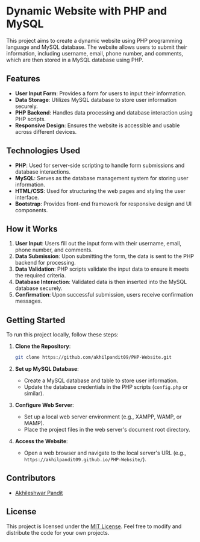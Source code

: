 # Dynamic Website with PHP and MySQL

This project aims to create a dynamic website using PHP programming language and MySQL database. The website allows users to submit their information, including username, email, phone number, and comments, which are then stored in a MySQL database using PHP.

## Features

- **User Input Form**: Provides a form for users to input their information.
- **Data Storage**: Utilizes MySQL database to store user information securely.
- **PHP Backend**: Handles data processing and database interaction using PHP scripts.
- **Responsive Design**: Ensures the website is accessible and usable across different devices.

## Technologies Used

- **PHP**: Used for server-side scripting to handle form submissions and database interactions.
- **MySQL**: Serves as the database management system for storing user information.
- **HTML/CSS**: Used for structuring the web pages and styling the user interface.
- **Bootstrap**: Provides front-end framework for responsive design and UI components.

## How it Works

1. **User Input**: Users fill out the input form with their username, email, phone number, and comments.
2. **Data Submission**: Upon submitting the form, the data is sent to the PHP backend for processing.
3. **Data Validation**: PHP scripts validate the input data to ensure it meets the required criteria.
4. **Database Interaction**: Validated data is then inserted into the MySQL database securely.
5. **Confirmation**: Upon successful submission, users receive confirmation messages.

## Getting Started

To run this project locally, follow these steps:

1. **Clone the Repository**: 
   ```bash
   git clone https://github.com/akhilpandit09/PHP-Website.git
   ```

2. **Set up MySQL Database**:
   - Create a MySQL database and table to store user information.
   - Update the database credentials in the PHP scripts (`config.php` or similar).

3. **Configure Web Server**:
   - Set up a local web server environment (e.g., XAMPP, WAMP, or MAMP).
   - Place the project files in the web server's document root directory.

4. **Access the Website**:
   - Open a web browser and navigate to the local server's URL (e.g., `https://akhilpandit09.github.io/PHP-Website/`).

## Contributors

- [Akhileshwar Pandit](https://www.linkedin.com/in/akhileshwarpandit/)

## License

This project is licensed under the [MIT License](LICENSE). Feel free to modify and distribute the code for your own projects.
